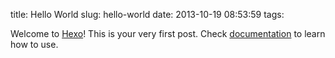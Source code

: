 title: Hello World
slug: hello-world
date: 2013-10-19 08:53:59
tags:

Welcome to [Hexo](http://zespia.tw/hexo)! This is your very first post. Check [documentation](http://zespia.tw/hexo/docs) to learn how to use.
